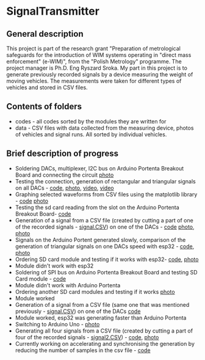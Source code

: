 # SignalTransmitter
## General description
This project is part of the research grant "Preparation of metrological safeguards for the introduction of WIM systems operating in "direct mass enforcement" (e-WIM)", from the "Polish Metrology" programme. The project manager is Ph.D. Eng Ryszard Sroka. My part in this project is to generate previously recorded signals by a device measuring the weight of moving vehicles. The measurements were taken for different types of vehicles and stored in CSV files.
## Contents of folders
- codes - all codes sorted by the modules they are written for
- data - CSV files with data collected from the measuring device, photos of vehicles and signal runs. All sorted by individual vehicles.
## Brief description of progress
- Soldering DACs, multiplexer, I2C bus on Arduino Portenta Breakout Board and connecting the circuit [photo](./gallery/photo1.jpeg)
- Testing the connection, generation of rectangular and triangular signals on all DACs - [code](./codes/ArduinoPortenta/dac5/dac5.ino), [photo](./gallery/photo2.png), [video](./gallery/video1.mp4), [video](./gallery/video2.mp4)
- Graphing selected waveforms from CSV files using the matplotlib library - [code](./codes/ArduinoPortenta/dac5/dac5.ino) [photo](./gallery/photo1.2.png)
- Testing the sd card reading from the slot on the Arduino Portenta Breakout Board- [code](./codes/ArduinoPortenta/slotSD/slotSD.ino)
- Generation of a signal from a CSV file (created by cutting a part of one of the recorded signals - [signal.CSV](./data/vehicle1/signal.csv)) on one of the DACs - [code](./codes/ArduinoPortenta/signalCSV/signalCSV.ino) [photo](./gallery/photo3.jpg), [photo](./gallery/photo4.jpg)
- Signals on the Arduino Portent generated slowly, comparison of the generation of triangular signals on one DACs speed with esp32 - [code](./codes/zadajnikpojedynczy/zadajnikpojedynczy.ino), [photo](./gallery/photo5.jpg)
- Ordering SD card module and testing if it works with esp32- [code](/codes/esp32/SDesp32/SDesp32.ino), [photo](./gallery/photo6.jpg) 
- Module didn't work with esp32
- Soldering of SPI bus on Arduino Portenta Breakout Board and testing SD Card module - [code](./codes/ArduinoPortenta/SD/SD.ino)
- Module didn't work with Arduino Portenta
- Ordering another SD card modules and testing if it works [photo](./gallery/photo7.jpeg)
- Module worked
- Generation of a signal from a CSV file (same one that was mentioned previously - [signal.CSV](./data/vehicle1/signal.csv)) on one of the DACs [code](/codes/esp32/CSVsignalesp32/CSVsignalesp32.ino)
- Module worked, esp32 was generating faster than Arduino Portenta
- Switching to Arduino Uno - [photo](./gallery/photo8.jpg)
- Generating all four signals from a CSV file (created by cutting a part of four of the recorded signals - [signal2.CSV](./data/vehicle1/signal2.csv)) - [code](./codes/ArduinoPortenta/dac5/dac5.ino), [photo](./gallery/photo9.jpg)
- Currently working on accelerating and synchronising the generation by reducing the number of samples in the csv file - [code](./codes/ArduinoPortenta/dac5/dac5.ino)
